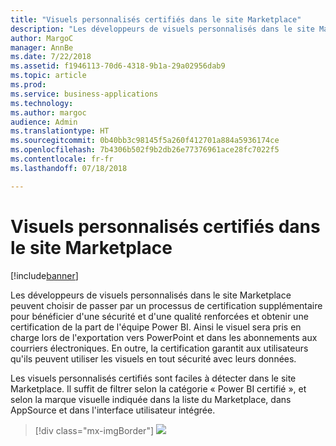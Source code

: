 ```yaml
---
title: "Visuels personnalisés certifiés dans le site Marketplace"
description: "Les développeurs de visuels personnalisés dans le site Marketplace peuvent choisir de passer par un processus de certification supplémentaire pour bénéficier d'une sécurité et d'une qualité renforcées et obtenir une certification de la part de l'équipe Power BI. Ainsi le visuel sera pris en charge lors de l'exportation vers PowerPoint et dans les abonnements aux courriers électroniques."
author: MargoC
manager: AnnBe
ms.date: 7/22/2018
ms.assetid: f1946113-70d6-4318-9b1a-29a02956dab9
ms.topic: article
ms.prod: 
ms.service: business-applications
ms.technology: 
ms.author: margoc
audience: Admin
ms.translationtype: HT
ms.sourcegitcommit: 0b40bb3c98145f5a260f412701a884a5936174ce
ms.openlocfilehash: 7b4306b502f9b2db26e77376961ace28fc7022f5
ms.contentlocale: fr-fr
ms.lasthandoff: 07/18/2018

---
```

# <a name="certified-custom-visuals-in-the-marketplace"></a>Visuels personnalisés certifiés dans le site Marketplace

[!include[banner](../../../includes/banner.md)]

Les développeurs de visuels personnalisés dans le site Marketplace peuvent choisir de passer par un processus de certification supplémentaire pour bénéficier d'une sécurité et d'une qualité renforcées et obtenir une certification de la part de l'équipe Power BI. Ainsi le visuel sera pris en charge lors de l'exportation vers PowerPoint et dans les abonnements aux courriers électroniques. En outre, la certification garantit aux utilisateurs qu'ils peuvent utiliser les visuels en tout sécurité avec leurs données.

Les visuels personnalisés certifiés sont faciles à détecter dans le site Marketplace. Il suffit de filtrer selon la catégorie « Power BI certifié », et selon la marque visuelle indiquée dans la liste du Marketplace, dans AppSource et dans l'interface utilisateur intégrée.

> [!div class="mx-imgBorder"]
> ![](media/certified-custom-visuals-marketplace-1.png)


